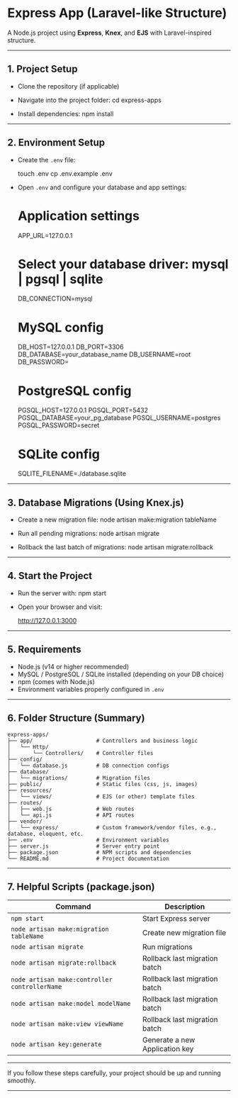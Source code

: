 # Express App (Laravel-like Structure)

A Node.js project using **Express**, **Knex**, and **EJS** with Laravel-inspired structure.

---

## 1. Project Setup

- Clone the repository (if applicable)
- Navigate into the project folder:
    cd express-apps

- Install dependencies:
    npm install
---

## 2. Environment Setup

- Create the `.env` file:

    touch .env
    cp .env.example .env

- Open `.env` and configure your database and app settings:
    
    # Application settings
    APP_URL=127.0.0.1

    # Select your database driver: mysql | pgsql | sqlite
    DB_CONNECTION=mysql

    # MySQL config
    DB_HOST=127.0.0.1
    DB_PORT=3306
    DB_DATABASE=your_database_name
    DB_USERNAME=root
    DB_PASSWORD=

    # PostgreSQL config
    PGSQL_HOST=127.0.0.1
    PGSQL_PORT=5432
    PGSQL_DATABASE=your_pg_database
    PGSQL_USERNAME=postgres
    PGSQL_PASSWORD=secret

    # SQLite config
    SQLITE_FILENAME=./database.sqlite
---

## 3. Database Migrations (Using Knex.js)

- Create a new migration file:
    node artisan make:migration tableName

- Run all pending migrations:
    node artisan migrate

- Rollback the last batch of migrations:
    node artisan migrate:rollback
---

## 4. Start the Project

- Run the server with:
    npm start

- Open your browser and visit:

    http://127.0.0.1:3000

---

## 5. Requirements

- Node.js (v14 or higher recommended)
- MySQL / PostgreSQL / SQLite installed (depending on your DB choice)
- npm (comes with Node.js)
- Environment variables properly configured in `.env`

---

## 6. Folder Structure (Summary)

    express-apps/
    ├── app/                    # Controllers and business logic
    │   └── Http/
    │       └── Controllers/    # Controller files
    ├── config/
    │   └── database.js         # DB connection configs
    ├── database/
    │   └── migrations/         # Migration files
    ├── public/                 # Static files (css, js, images)
    ├── resources/
    │   └── views/              # EJS (or other) template files
    ├── routes/
    │   ├── web.js              # Web routes
    │   └── api.js              # API routes
    ├── vendor/
    │   └── express/            # Custom framework/vendor files, e.g., database, eloquent, etc.
    ├── .env                    # Environment variables
    ├── server.js               # Server entry point
    ├── package.json            # NPM scripts and dependencies
    └── README.md               # Project documentation


---

## 7. Helpful Scripts (package.json)

| Command                                            | Description                        |
|----------------------------------------------------|------------------------------------|
| `npm start`                                        | Start Express server               |
| `node artisan make:migration tableName`            | Create new migration file          |
| `node artisan migrate`                             | Run migrations                     |
| `node artisan migrate:rollback`                    | Rollback last migration batch      |
| `node artisan make:controller controllerName`      | Rollback last migration batch      |
| `node artisan make:model modelName`                | Rollback last migration batch      |
| `node artisan make:view viewName`                  | Rollback last migration batch      |
| `node artisan key:generate`                        | Generate a new Application key     |

---

If you follow these steps carefully, your project should be up and running smoothly.

---